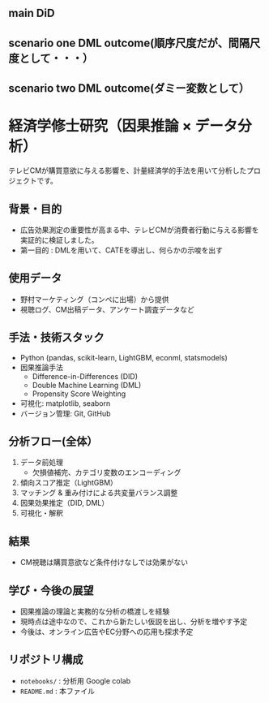 ## main DiD
## scenario one DML outcome(順序尺度だが、間隔尺度として・・・）
## scenario two DML outcome(ダミー変数として）

# 経済学修士研究（因果推論 × データ分析）
テレビCMが購買意欲に与える影響を、計量経済学的手法を用いて分析したプロジェクトです。

## 背景・目的
- 広告効果測定の重要性が高まる中、テレビCMが消費者行動に与える影響を実証的に検証しました。
- 第一目的 : DMLを用いて、CATEを導出し、何らかの示唆を出す

## 使用データ
- 野村マーケティング（コンペに出場）から提供
- 視聴ログ、CM出稿データ、アンケート調査データなど

## 手法・技術スタック
- Python (pandas, scikit-learn, LightGBM, econml, statsmodels)
- 因果推論手法
  - Difference-in-Differences (DID)
  - Double Machine Learning (DML)
  - Propensity Score Weighting 
- 可視化: matplotlib, seaborn
- バージョン管理: Git, GitHub

## 分析フロー(全体）
1. データ前処理
   - 欠損値補完、カテゴリ変数のエンコーディング
2. 傾向スコア推定（LightGBM）
3. マッチング & 重み付けによる共変量バランス調整
4. 因果効果推定（DID, DML）
5. 可視化・解釈

## 結果
- CM視聴は購買意欲など条件付けなしでは効果がない

## 学び・今後の展望
- 因果推論の理論と実務的な分析の橋渡しを経験
- 現時点は途中なので、これから新たしい仮説を出し、分析を増やす予定
- 今後は、オンライン広告やEC分野への応用も探求予定

## リポジトリ構成
- `notebooks/` : 分析用 Google colab
- `README.md` : 本ファイル
